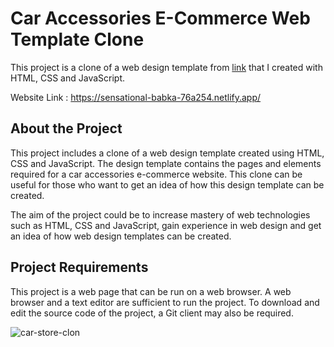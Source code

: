 ﻿# Car Accessories E-Commerce Web Template Clone

This project is a clone of a web design template from [link](https://srcnllc.github.io/Car-Accessories-Ecommerce-Web-Template/) that I created with HTML, CSS and JavaScript.

Website Link : https://sensational-babka-76a254.netlify.app/

## About the Project

This project includes a clone of a web design template created using HTML, CSS and JavaScript. The design template contains the pages and elements required for a car accessories e-commerce website. This clone can be useful for those who want to get an idea of how this design template can be created.

The aim of the project could be to increase mastery of web technologies such as HTML, CSS and JavaScript, gain experience in web design and get an idea of how web design templates can be created.

## Project Requirements

This project is a web page that can be run on a web browser. A web browser and a text editor are sufficient to run the project. To download and edit the source code of the project, a Git client may also be required.

![car-store-clon](https://user-images.githubusercontent.com/92126235/235164877-46c97069-4524-4724-9772-3b085515aa59.png)

